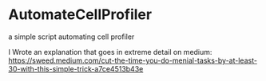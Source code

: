# AutomateCellProfiler
a simple script automating cell profiler


I Wrote an explanation that goes in extreme detail on medium: https://sweed.medium.com/cut-the-time-you-do-menial-tasks-by-at-least-30-with-this-simple-trick-a7ce4513b43e
